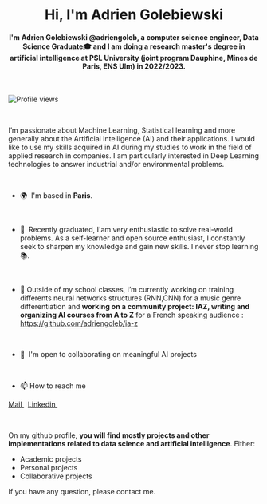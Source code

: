 <h1 align="center">Hi, I'm Adrien Golebiewski</h1>
<h4 align="center">I'm Adrien Golebiewski @adriengoleb, a computer science engineer, Data Science Graduate🎓 and I am doing a research master's degree in artificial intelligence at PSL University (joint program Dauphine, Mines de Paris, ENS Ulm) in 2022/2023. </h4>

<br>

![Profile views](https://gpvc.arturio.dev/adriengoleb)

<br>

I’m passionate about Machine Learning, Statistical learning and more generally about the Artificial Intelligence (AI) and their applications. I would like to use my skills acquired in AI during my studies to work in the field of applied research in companies. I am particularly interested in Deep Learning technologies to answer industrial and/or environmental problems.

<br>


*   🌍  I'm based in **Paris**.

<br>

*   🧠  Recently graduated, I'am very enthusiastic to solve real-world problems. As a self-learner and open source enthusiast, I constantly seek to sharpen my knowledge and            gain new skills. I never stop learning 📚. 

<br>

*   🔭 Outside of my school classes, I’m currently working on training differents neural networks structures (RNN,CNN) for a music genre differentiation and **working            on a community project: IAZ, writing and organizing AI courses from A to Z** for a French speaking audience : https://github.com/adriengoleb/ia-z

<br>

*   🤝  I'm open to collaborating on meaningful AI projects

<br>

*  📫 How to reach me

<p align="left">
  <a href="mailto:adrien.golebiewski@laposte.net">
    Mail
  </a>
  &nbsp;
  <a href="https://www.linkedin.com/in/adrien-golebiewski-239495158/" target="blank">
    Linkedin
  </a>
  &nbsp;
</p>

<br>

On my github profile, **you will find mostly projects and other implementations related to data science and artificial intelligence**. Either: 

* Academic projects 
* Personal projects
* Collaborative projects

If you have any question, please contact me.

